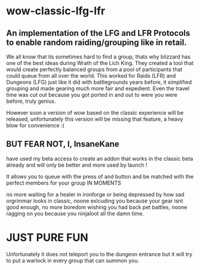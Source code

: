 # wow-classic-lfg-lfr
## An implementation of the LFG and LFR Protocols to enable random raiding/grouping like in retail.

We all know that its sometimes hard to find a group, thats why blizzard has one of the best ideas during Wrath of the Lich King.
They created a tool that would create perfectly balanced groups from a pool of participants that could queue from all over the world.
This worked for Raids (LFR) and Dungeons (LFG) just like it did with battlegrounds years before, it simplified grouping and made gearing much more fair and expedient. Even the travel time was cut out because you got ported in and out to were you were before, truly genius.

However soon a version of wow based on the classic experience will be released, unfortunately this version will be missing that feature, a heavy blow for convenience :(

## BUT FEAR NOT, I,  InsaneKane
have used my beta access to create an addon that works in the classic beta already and will only be better and more used by launch !

It allows you to queue with the press of and button and be matched with the perfect members for your group IN MOMENTS

no more waiting for a healer in ironforge or being depressed by how sad orgrimmar looks in classic, noone exlcuding you because your gear isnt good enough, no more boredom wishing you had back pet battles, noone ragging on you because you ninjaloot all the damn time.

# JUST PURE FUN

Unfortunately it does not teleport you to the dungeon entrance but it will try to put a warlock in every group that can summon you.

